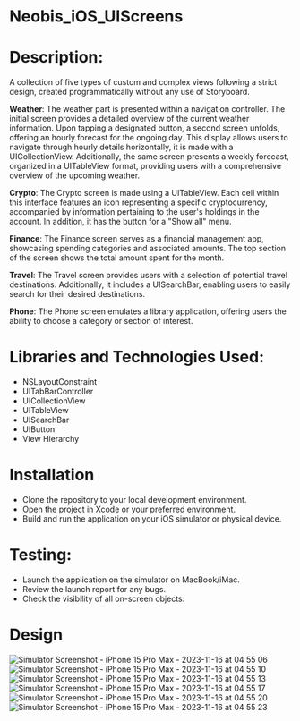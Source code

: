 # Neobis_iOS_UIScreens
# Description:

A collection of five types of custom and complex views following a strict design, created programmatically without any use of Storyboard.

**Weather**: The weather part is presented within a navigation controller. The initial screen provides a detailed overview of the current weather information. Upon tapping a designated button, a second screen unfolds, offering an hourly forecast for the ongoing day. This display allows users to navigate through hourly details horizontally, it is made with a UICollectionView. Additionally, the same screen presents a weekly forecast, organized in a UITableView format, providing users with a comprehensive overview of the upcoming weather.

**Crypto**: The Crypto screen is made using a UITableView. Each cell within this interface features an icon representing a specific cryptocurrency, accompanied by information pertaining to the user's holdings in the account. In addition, it has the button for a "Show all" menu.

**Finance**: The Finance screen serves as a financial management app, showcasing spending categories and associated amounts. The top section of the screen shows the total amount spent for the month.

**Travel**: The Travel screen provides users with a selection of potential travel destinations. Additionally, it includes a UISearchBar, enabling users to easily search for their desired destinations.

**Phone**: The Phone screen emulates a library application, offering users the ability to choose a category or section of interest.

# Libraries and Technologies Used:
* NSLayoutConstraint
* UITabBarController
* UICollectionView
* UITableView
* UISearchBar
* UIButton
* View Hierarchy

# Installation
* Clone the repository to your local development environment.
* Open the project in Xcode or your preferred environment.
* Build and run the application on your iOS simulator or physical device.
  
# Testing:
* Launch the application on the simulator on MacBook/iMac.
* Review the launch report for any bugs.
* Check the visibility of all on-screen objects.

# Design
![Simulator Screenshot - iPhone 15 Pro Max - 2023-11-16 at 04 55 06](https://github.com/bbyba/Neobis_iOS_UIScreens/assets/70840018/d9aaaedf-32cb-460b-b78d-63c671b80e97)
![Simulator Screenshot - iPhone 15 Pro Max - 2023-11-16 at 04 55 10](https://github.com/bbyba/Neobis_iOS_UIScreens/assets/70840018/b4a8d3b0-0718-4c5d-b874-2ec9c3fe8f35)
![Simulator Screenshot - iPhone 15 Pro Max - 2023-11-16 at 04 55 13](https://github.com/bbyba/Neobis_iOS_UIScreens/assets/70840018/fe76ef78-c779-4c71-9a6e-f94f1cc0a36d)
![Simulator Screenshot - iPhone 15 Pro Max - 2023-11-16 at 04 55 17](https://github.com/bbyba/Neobis_iOS_UIScreens/assets/70840018/c31c6fc4-9e92-4120-b891-336ef8f30c6b)
![Simulator Screenshot - iPhone 15 Pro Max - 2023-11-16 at 04 55 20](https://github.com/bbyba/Neobis_iOS_UIScreens/assets/70840018/9ff44293-7568-47a8-be16-b34dd870d327)
![Simulator Screenshot - iPhone 15 Pro Max - 2023-11-16 at 04 55 23](https://github.com/bbyba/Neobis_iOS_UIScreens/assets/70840018/6731eb42-2abf-4395-8a1e-39f8be4984c5)
